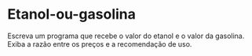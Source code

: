 # Etanol-ou-gasolina
Escreva um programa que recebe o valor do etanol e o valor da gasolina. Exiba a razão entre os preços e a recomendação de uso. 

